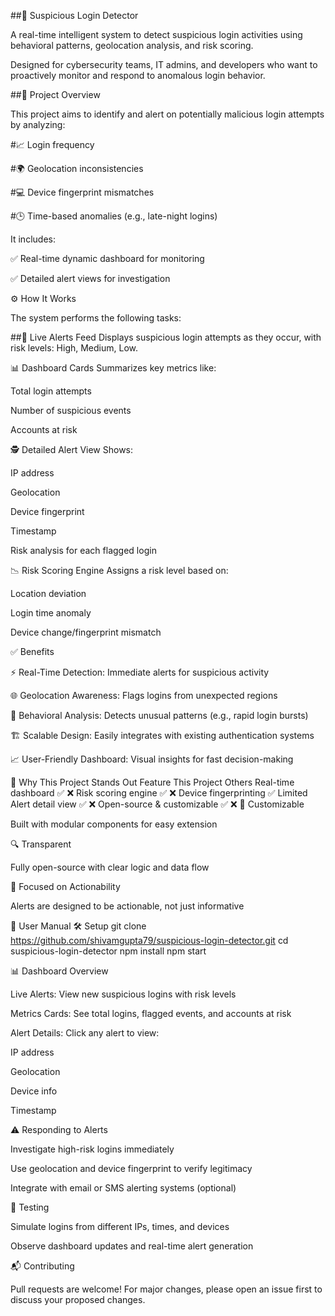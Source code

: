##🔐 Suspicious Login Detector

A real-time intelligent system to detect suspicious login activities using behavioral patterns, geolocation analysis, and risk scoring.

Designed for cybersecurity teams, IT admins, and developers who want to proactively monitor and respond to anomalous login behavior.

##📌 Project Overview

This project aims to identify and alert on potentially malicious login attempts by analyzing:

#📈 Login frequency

#🌍 Geolocation inconsistencies

#💻 Device fingerprint mismatches

#🕒 Time-based anomalies (e.g., late-night logins)

It includes:

✅ Real-time dynamic dashboard for monitoring

✅ Detailed alert views for investigation

⚙️ How It Works

The system performs the following tasks:

##🔴 Live Alerts Feed
Displays suspicious login attempts as they occur, with risk levels: High, Medium, Low.

📊 Dashboard Cards
Summarizes key metrics like:

Total login attempts

Number of suspicious events

Accounts at risk

🕵️ Detailed Alert View
Shows:

IP address

Geolocation

Device fingerprint

Timestamp

Risk analysis for each flagged login

📉 Risk Scoring Engine
Assigns a risk level based on:

Location deviation

Login time anomaly

Device change/fingerprint mismatch

✅ Benefits

⚡ Real-Time Detection: Immediate alerts for suspicious activity

🌐 Geolocation Awareness: Flags logins from unexpected regions

🧠 Behavioral Analysis: Detects unusual patterns (e.g., rapid login bursts)

🏗️ Scalable Design: Easily integrates with existing authentication systems

📈 User-Friendly Dashboard: Visual insights for fast decision-making

🥇 Why This Project Stands Out
Feature	This Project	Others
Real-time dashboard	✅	❌
Risk scoring engine	✅	❌
Device fingerprinting	✅	Limited
Alert detail view	✅	❌
Open-source & customizable	✅	❌
🔧 Customizable

Built with modular components for easy extension

🔍 Transparent

Fully open-source with clear logic and data flow

🚨 Focused on Actionability

Alerts are designed to be actionable, not just informative

📖 User Manual
🛠️ Setup
git clone https://github.com/shivamgupta79/suspicious-login-detector.git
cd suspicious-login-detector
npm install
npm start

📊 Dashboard Overview

Live Alerts: View new suspicious logins with risk levels

Metrics Cards: See total logins, flagged events, and accounts at risk

Alert Details: Click any alert to view:

IP address

Geolocation

Device info

Timestamp

⚠️ Responding to Alerts

Investigate high-risk logins immediately

Use geolocation and device fingerprint to verify legitimacy

Integrate with email or SMS alerting systems (optional)

🧪 Testing

Simulate logins from different IPs, times, and devices

Observe dashboard updates and real-time alert generation

📬 Contributing

Pull requests are welcome! For major changes, please open an issue
 first to discuss your proposed changes.
